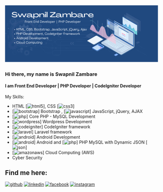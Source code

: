 
![I am Front End Developer | PHP Developer | CodeIgniter](https://github.com/theSwapnilZambare/theswapnilzambare/blob/main/header.png)



### Hi there, my name is Swapnil Zambare
#### I am Front End Developer | PHP Developer | CodeIgniter Developer

My Skills:
- HTML [<img src='https://cdn.jsdelivr.net/npm/simple-icons@3.0.1/icons/html5.svg' alt='html5' height='10'>], CSS [<img src='https://cdn.jsdelivr.net/npm/simple-icons@3.0.1/icons/css3.svg' alt='css3' height='10'>]
- [<img src='https://cdn.jsdelivr.net/npm/simple-icons@3.0.1/icons/bootstrap.svg' alt='bootstrap' height='10'>] Bootstrap , [<img src='https://cdn.jsdelivr.net/npm/simple-icons@3.0.1/icons/javascript.svg' alt='javascript' height='10'>] JavaScript, jQuery, AJAX
- [<img src='https://cdn.jsdelivr.net/npm/simple-icons@3.0.1/icons/php.svg' alt='php' height='10'>] Core PHP - MySQL Development
- [<img src='https://cdn.jsdelivr.net/npm/simple-icons@3.0.1/icons/wordpress.svg' alt='wordpress' height='10'>] Wordpress Development
- [<img src='https://cdn.jsdelivr.net/npm/simple-icons@3.0.1/icons/codeigniter.svg' alt='codeigniter' height='10'>] CodeIgniter framework
- [<img src='https://cdn.jsdelivr.net/npm/simple-icons@3.0.1/icons/laravel.svg' alt='laravel' height='10'>] Laravel framework
- [<img src='https://cdn.jsdelivr.net/npm/simple-icons@3.0.1/icons/android.svg' alt='android' height='10'>] Android Development
- [<img src='https://cdn.jsdelivr.net/npm/simple-icons@3.0.1/icons/android.svg' alt='android' height='10'>] Android and [<img src='https://cdn.jsdelivr.net/npm/simple-icons@3.0.1/icons/php.svg' alt='php' height='10'>] PHP MySQL with Dynamic JSON [<img src='https://cdn.jsdelivr.net/npm/simple-icons@3.0.1/icons/json.svg' alt='json' height='10'>]
- [<img src='https://cdn.jsdelivr.net/npm/simple-icons@3.0.1/icons/amazonaws.svg' alt='amazonaws' height='10'>] Cloud Computing (AWS)
- Cyber Security



## Find me here:

[<img src='https://cdn.jsdelivr.net/npm/simple-icons@3.0.1/icons/github.svg' alt='github' height='40'>](https://github.com/theswapnilzambare)    [<img src='https://cdn.jsdelivr.net/npm/simple-icons@3.0.1/icons/linkedin.svg' alt='linkedin' height='40'>](https://www.linkedin.com/in/theswapnilzambare/)    [<img src='https://cdn.jsdelivr.net/npm/simple-icons@3.0.1/icons/facebook.svg' alt='facebook' height='40'>](https://www.facebook.com/theswapnilzambare)    [<img src='https://cdn.jsdelivr.net/npm/simple-icons@3.0.1/icons/instagram.svg' alt='instagram' height='40'>](https://www.instagram.com/theswapnilzambare/)  

<!-- [![Top Langs](https://github-readme-stats.vercel.app/api/top-langs/?username=theswapnilzambare)](https://github.com/anuraghazra/github-readme-stats)   -->

<!-- ![GitHub stats](https://github-readme-stats.vercel.app/api?username=theswapnilzambare&show_icons=true)   -->

<!-- ![Profile views](https://gpvc.arturio.dev/theswapnilzambare)     -->

